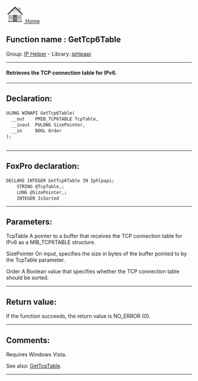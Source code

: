 [<img src="../../images/home.png"> Home ](https://github.com/VFPX/Win32API)  

## Function name : GetTcp6Table
Group: [IP Helper](../../functions_group.md#IP_Helper)  -  Library: [iphlpapi](../../Libraries.md#iphlpapi)  
***  


#### Retrieves the TCP connection table for IPv6.
***  


## Declaration:
```foxpro  
ULONG WINAPI GetTcp6Table(
  __out    PMIB_TCP6TABLE TcpTable,
  __inout  PULONG SizePointer,
  __in     BOOL Order
);
  
```  
***  


## FoxPro declaration:
```foxpro  
DECLARE INTEGER GetTcp6Table IN Iphlpapi;
	STRING @TcpTable,;
	LONG @SizePointer,;
	INTEGER IsSorted  
```  
***  


## Parameters:
TcpTable 
A pointer to a buffer that receives the TCP connection table for IPv6 as a MIB_TCP6TABLE structure.

SizePointer 
On input, specifies the size in bytes of the buffer pointed to by the TcpTable parameter.

Order 
A Boolean value that specifies whether the TCP connection table should be sorted.
  
***  


## Return value:
If the function succeeds, the return value is NO_ERROR (0).  
***  


## Comments:
Requires Windows Vista.  
  
See also: [GetTcpTable](../iphlpapi/GetTcpTable.md).  
  
***  

